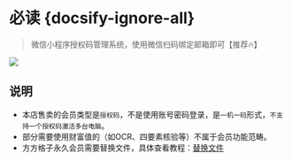 # 必读 {docsify-ignore-all}


>微信小程序授权码管理系统，使用微信扫码绑定邮箱即可【推荐🔥】    

![](https://m.jian.fan/uploads/images/00ae23588813998ca718c0cffb6b9d9b.jpeg)

## 说明
- 本店售卖的会员类型是`授权码`，不是使用账号密码登录，是`一机一码`形式，`不支持一个授权码激活多台电脑`。
- 部分需要使用财富值的（如OCR、四要素核验等）不属于会员功能范畴。
- 方方格子永久会员需要替换文件，具体查看教程：[替换文件](use/instead "长期会员替换文件方法")

